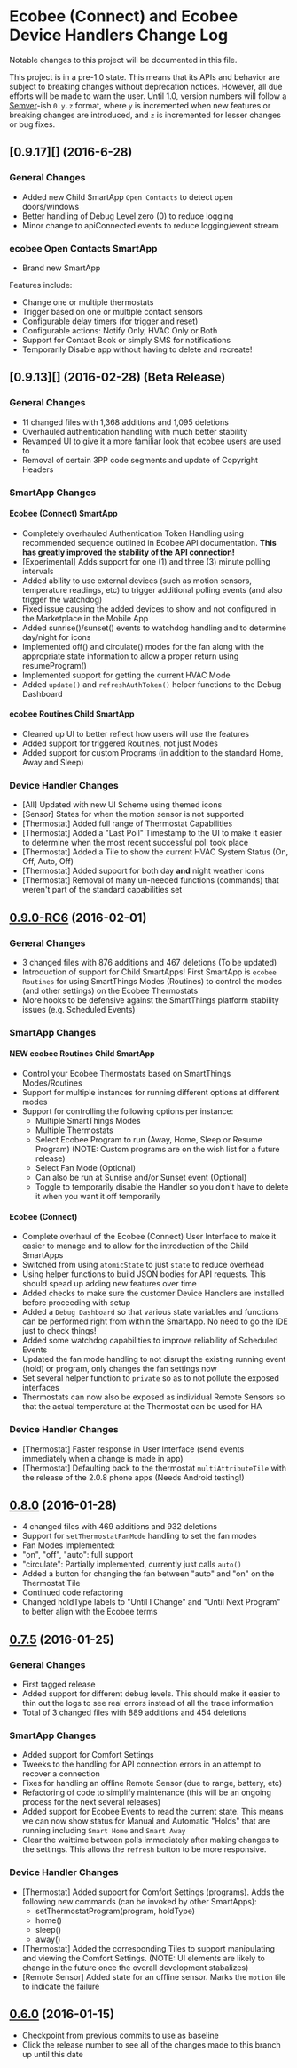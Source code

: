 # Ecobee (Connect) and Ecobee Device Handlers Change Log

Notable changes to this project will be documented in this file.

This project is in a pre-1.0 state. This means that its APIs and behavior are subject to breaking changes without deprecation notices. However, all due efforts will be made to warn the user. Until 1.0, version numbers will follow a [Semver][]-ish `0.y.z` format, where `y` is incremented when new features or breaking changes are introduced, and `z` is incremented for lesser changes or bug fixes.


## [0.9.17][] (2016-6-28)
### General Changes
* Added new Child SmartApp `Open Contacts` to detect open doors/windows
* Better handling of Debug Level zero (0) to reduce logging
* Minor change to apiConnected events to reduce logging/event stream

### ecobee Open Contacts SmartApp
* Brand new SmartApp

Features include:
* Change one or multiple thermostats
* Trigger based on one or multiple contact sensors
* Configurable delay timers (for trigger and reset)
* Configurable actions: Notify Only, HVAC Only or Both
* Support for Contact Book or simply SMS for notifications
* Temporarily Disable app without having to delete and recreate!


## [0.9.13][] (2016-02-28) **(Beta Release)**
### General Changes
* 11 changed files with 1,368 additions and 1,095 deletions
* Overhauled authentication handling with much better stability
* Revamped UI to give it a more familiar look that ecobee users are used to
* Removal of certain 3PP code segments and update of Copyright Headers


### SmartApp Changes
#### Ecobee (Connect) SmartApp
* Completely overhauled Authentication Token Handling using recommended sequence outlined in Ecobee API documentation. **This has greatly improved the stability of the API connection!**
* [Experimental] Adds support for one (1) and three (3) minute polling intervals
* Added ability to use external devices (such as motion sensors, temperature readings, etc) to trigger additional polling events (and also trigger the watchdog)
* Fixed issue causing the added devices to show and not configured in the Marketplace in the Mobile App
* Added sunrise()/sunset() events to watchdog handling and to determine day/night for icons
* Implemented off() and circulate() modes for the fan along with the appropriate state information to allow a proper return using resumeProgram()
* Implemented support for getting the current HVAC Mode
* Added `update()` and `refreshAuthToken()` helper functions to the Debug Dashboard

#### ecobee Routines Child SmartApp
* Cleaned up UI to better reflect how users will use the features
* Added support for triggered Routines, not just Modes
* Added support for custom Programs (in addition to the standard Home, Away and Sleep)


### Device Handler Changes
* [All] Updated with new UI Scheme using themed icons
* [Sensor] States for when the motion sensor is not supported
* [Thermostat] Added full range of Thermostat Capabilities
* [Thermostat] Added a "Last Poll" Timestamp to the UI to make it easier to determine when the most recent successful poll took place
* [Thermostat] Added a Tile to show the current HVAC System Status (On, Off, Auto, Off)
* [Thermostat] Added support for both day **and** night weather icons 
* [Thermostat] Removal of many un-needed functions (commands) that weren't part of the standard capabilities set




## [0.9.0-RC6][] (2016-02-01) 
### General Changes
* 3 changed files with 876 additions and 467 deletions (To be updated)
* Introduction of support for Child SmartApps! First SmartApp is `ecobee Routines` for using SmartThings Modes (Routines) to control the modes (and other settings) on the Ecobee Thermostats
* More hooks to be defensive against the SmartThings platform stability issues (e.g. Scheduled Events)

### SmartApp Changes
#### **NEW** ecobee Routines Child SmartApp
* Control your Ecobee Thermostats based on SmartThings Modes/Routines
* Support for multiple instances for running different options at different modes
* Support for controlling the following options per instance:
  * Multiple SmartThings Modes
  * Multiple Thermostats
  * Select Ecobee Program to run (Away, Home, Sleep or Resume Program) (NOTE: Custom programs are on the wish list for a future release)
  * Select Fan Mode (Optional)
  * Can also be run at Sunrise and/or Sunset event (Optional)
  * Toggle to temporarily disable the Handler so you don't have to delete it when you want it off temporarily

#### Ecobee (Connect)
* Complete overhaul of the Ecobee (Connect) User Interface to make it easier to manage and to allow for the introduction of the Child SmartApps
* Switched from using `atomicState` to just `state` to reduce overhead
* Using helper functions to build JSON bodies for API requests. This should spead up adding new features over time
* Added checks to make sure the customer Device Handlers are installed before proceeding with setup
* Added a `Debug Dashboard` so that various state variables and functions can be performed right from within the SmartApp. No need to go the IDE just to check things!
* Added some watchdog capabilities to improve reliability of Scheduled Events
* Updated the fan mode handling to not disrupt the existing running event (hold) or program, only changes the fan settings now
* Set several helper function to `private` so as to not pollute the exposed interfaces
* Thermostats can now also be exposed as individual Remote Sensors so that the actual temperature at the Thermostat can be used for HA

### Device Handler Changes
* [Thermostat] Faster response in User Interface (send events immediately when a change is made in app)
* [Thermostat] Defaulting back to the thermostat `multiAttributeTile` with the release of the 2.0.8 phone apps (Needs Android testing!)

## [0.8.0][] (2016-01-28)
*  4 changed files with 469 additions and 932 deletions
*  Support for `setThermostatFanMode` handling to set the fan modes
*  Fan Modes Implemented:
 *  "on", "off", "auto": full support
 *  "circulate": Partially implemented, currently just calls `auto()`
*  Added a button for changing the fan between "auto" and "on" on the Thermostat Tile
*  Continued code refactoring
*  Changed holdType labels to "Until I Change" and "Until Next Program" to better align with the Ecobee terms

## [0.7.5][] (2016-01-25)

### General Changes
* First tagged release
* Added support for different debug levels. This should make it easier to thin out the logs to see real errors instead of all the trace information
* Total of 3 changed files with 889 additions and 454 deletions

### SmartApp Changes
* Added support for Comfort Settings
* Tweeks to the handling for API connection errors in an attempt to recover a connection
* Fixes for handling an offline Remote Sensor (due to range, battery, etc)
* Refactoring of code to simplify maintenance (this will be an ongoing process for the next several releases)
* Added support for Ecobee Events to read the current state. This means we can now show status for Manual and Automatic "Holds" that are running including `Smart Home` and `Smart Away`
* Clear the waittime between polls immediately after making changes to the settings. This allows the `refresh` button to be more responsive. 

### Device Handler Changes
* [Thermostat] Added support for Comfort Settings (programs). Adds the following new commands (can be invoked by other SmartApps):
  * setThermostatProgram(program, holdType)
  * home()
  * sleep()
  * away()
* [Thermostat] Added the corresponding Tiles to support manipulating and viewing the Comfort Settings. (NOTE: UI elements are likely to change in the future once the overall development stabalizes)
* [Remote Sensor] Added state for an offline sensor. Marks the `motion` tile to indicate the failure


## [0.6.0][] (2016-01-15)
* Checkpoint from previous commits to use as baseline
* Click the release number to see all of the changes made to this branch up until this date



[Semver]: http://semver.org
[0.9.0-17]: https://github.com/StrykerSKS/SmartThingsPublic/commit/90e648d7827fcfd81036f545f8b15a269bb2c3cd#diff-56eb4c4a092c115bba0049125518e88e
[0.9.0-13]: https://github.com/StrykerSKS/SmartThingsPublic/compare/v0.9.0-RC6...v0.9.13 
[0.9.0-RC6]: https://github.com/StrykerSKS/SmartThingsPublic/compare/StrykerSKS:v0.8.0...StrykerSKS:v0.9.0-RC6
[0.8.0]: https://github.com/StrykerSKS/SmartThingsPublic/compare/StrykerSKS:v0.7.5...StrykerSKS:v0.8.0
[0.7.5]: https://github.com/StrykerSKS/SmartThingsPublic/compare/302bb77d7237132caaa5281b64d4bfbf4420f7cf...StrykerSKS:v0.7.5
[0.6.0]: https://github.com/StrykerSKS/SmartThingsPublic/compare/master...StrykerSKS:302bb77d7237132caaa5281b64d4bfbf4420f7cf

[Development]: https://github.com/StrykerSKS/SmartThingsPublic/compare/StrykerSKS:v0.8.0...HEAD
[Beta]: https://github.com/StrykerSKS/SmartThingsPublic/compare/StrykerSKS:HEAD...StrykerSKS-enhanced-ecobeedevice
[Alpha]: https://github.com/StrykerSKS/SmartThingsPublic/compare/StrykerSKS:HEAD...StrykerSKS-development
